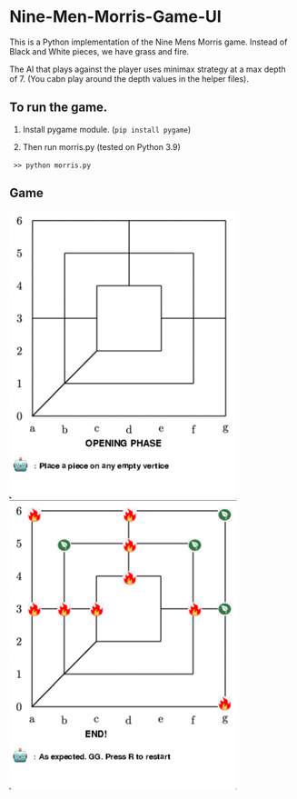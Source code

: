 # Nine-Men-Morris-Game-UI

This is a Python implementation of the Nine Mens Morris game. Instead of Black and White pieces, we have grass and fire.

The AI that plays against the player uses minimax strategy at a max depth of 7. (You cabn play around the depth values in the helper files).


## To run the game.

1. Install pygame module. (<code>pip install pygame</code>)

2. Then run morris.py (tested on Python 3.9)

  <code> >> python morris.py</code>
  
 
## Game

<p float='left'>
  <img src="https://github.com/skaravind/Nine-Men-Morris-Game-UI/blob/main/static/screenshot1.png" width="400">
  <img src="https://github.com/skaravind/Nine-Men-Morris-Game-UI/blob/main/static/screenshot2.png" width="400">
</p>
